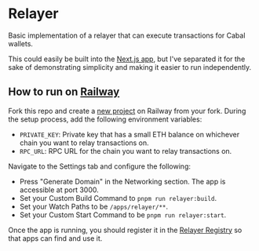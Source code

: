 # Relayer

Basic implementation of a relayer that can execute transactions for Cabal wallets.

This could easily be built into the [Next.js app](../web/README.md), but I've separated it for the sake of demonstrating simplicity and making it easier to run independently.

## How to run on [Railway](https://railway.app?referralCode=ONtqGs)

Fork this repo and create a [new project](https://railway.app/new) on Railway from your fork. During the setup process, add the following environment variables:

- `PRIVATE_KEY`: Private key that has a small ETH balance on whichever chain you want to relay transactions on.
- `RPC_URL`: RPC URL for the chain you want to relay transactions on.

Navigate to the Settings tab and configure the following:

- Press "Generate Domain" in the Networking section. The app is accessible at port 3000.
- Set your Custom Build Command to `pnpm run relayer:build`.
- Set your Watch Paths to be `/apps/relayer/**`.
- Set your Custom Start Command to be `pnpm run relayer:start`.

Once the app is running, you should register it in the [Relayer Registry](../contracts/README.md) so that apps can find and use it.
